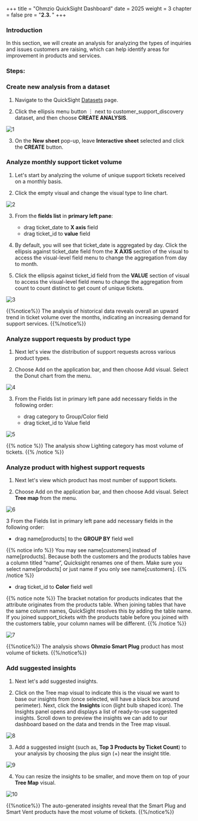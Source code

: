+++
title = "Ohmzio QuickSight Dashboard"
date = 2025
weight = 3
chapter = false
pre = "<b>2.3. </b>"
+++

### Introduction

In this section, we will create an analysis for analyzing the types of inquiries and issues customers are raising, which can help identify areas for improvement in products and services.

### Steps:

### Create new analysis from a dataset

1. Navigate to the QuickSight [Datasets](https://quicksight.aws.amazon.com/sn/console/signup)  page.

2. Click the ellipsis menu button ⋮ next to customer_support_discovery dataset, and then choose **CREATE ANALYSIS**.

![1](../../images/2/2.3/1.png)

3. On the **New sheet** pop-up, leave **Interactive sheet** selected and click the **CREATE** button.

### Analyze monthly support ticket volume

1. Let's start by analyzing the volume of unique support tickets received on a monthly basis.

2. Click the empty visual and change the visual type to line chart.

![2](../../images/2/2.3/2.png)

3. From the **fields list** in **primary left pane**:

   * drag ticket_date to **X axis** field
   * drag ticket_id to **value** field

4. By default, you will see that ticket_date is aggregated by day. Click the ellipsis against ticket_date field from the **X AXIS** section of the visual to access the visual-level field menu to change the aggregation from day to month.

5. Click the ellipsis against ticket_id field from the **VALUE** section of visual to access the visual-level field menu to change the aggregation from count to count distinct to get count of unique tickets.

![3](../../images/2/2.3/3.gif)

{{%notice%}}
The analysis of historical data reveals overall an upward trend in ticket volume over the months, indicating an increasing demand for support services.
{{%/notice%}}

### Analyze support requests by product type

1. Next let's view the distribution of support requests across various product types.

2. Choose Add on the application bar, and then choose Add visual. Select the Donut chart from the menu.

![4](../../images/2/2.3/4.png)

3. From the Fields list in primary left pane add necessary fields in the following order:

   * drag category to Group/Color field
   * drag ticket_id to Value field

![5](../../images/2/2.3/5.gif)

{{% notice %}}
The analysis show Lighting category has most volume of tickets.
{{% /notice %}}
### Analyze product with highest support requests

1. Next let's view which product has most number of support tickets.

2. Choose Add on the application bar, and then choose Add visual. Select **Tree map** from the menu.

![6](../../images/2/2.3/6.png)

3 From the Fields list in primary left pane add necessary fields in the following order:

   * drag name[products] to the **GROUP BY** field well

{{% notice info %}}
You may see name[customers] instead of name[products]. Because both the customers and the products tables have a column titled “name”, Quicksight renames one of them. Make sure you select name[products] or just name if you only see name[customers].
{{% /notice %}}

   * drag ticket_id to **Color** field well

{{% notice note %}}
The bracket notation for products indicates that the attribute originates from the products table. When joining tables that have the same column names, QuickSight resolves this by adding the table name. If you joined support_tickets with the products table before you joined with the customers table, your column names will be different.
{{% /notice %}}

![7](../../images/2/2.3/7.gif)

{{%notice%}}
The analysis shows **Ohmzio Smart Plug** product has most volume of tickets.
{{%/notice%}}

### Add suggested insights

1. Next let's add suggested insights.

2. Click on the Tree map visual to indicate this is the visual we want to base our insights from (once selected, will have a black box around perimeter). Next, click the **Insights** icon (light bulb shaped icon). The Insights panel opens and displays a list of ready-to-use suggested insights. Scroll down to preview the insights we can add to our dashboard based on the data and trends in the Tree map visual.

![8](../../images/2/2.3/8.png)

3. Add a suggested insight (such as, **Top 3 Products by Ticket Count**) to your analysis by choosing the plus sign (+) near the insight title.

![9](../../images/2/2.3/9.png)

4. You can resize the insights to be smaller, and move them on top of your **Tree Map** visual.

![10](../../images/2/2.3/10.gif)

{{%notice%}}
The auto-generated insights reveal that the Smart Plug and Smart Vent products have the most volume of tickets.
{{%/notice%}}
